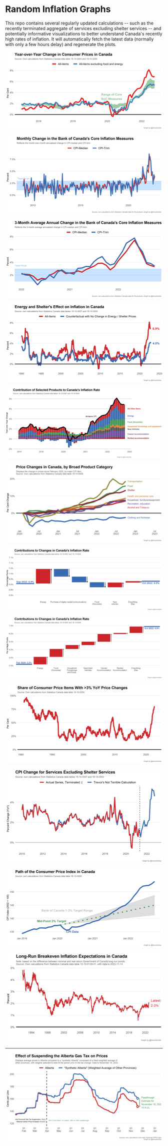 # Random Inflation Graphs

This repo contains several regularly updated calculations -- such as the recently terminated aggregate of services excluding shelter services -- and potentially informative visualizations to better understand Canada's recently high rates of inflation. It will automatically fetch the latest data (normally with only a few hours delay) and regenerate the plots.

![](Plots/CoreInflation.png)

![](Plots/MedianTrim.png)

![](Plots/MedianTrim_3mo.png)

![](Plots/EnergyShelterEffect.png)

![](Plots/MainDecomposition.png)

![](Plots/ByProduct.png)

![](Plots/ChangePriorMonth.png)

![](Plots/ChangeFeb2020.png)

![](Plots/ProductShare3Plus.png)

![](Plots/ServicesExShelter.png)

![](Plots/BoCPath.png)

![](Plots/Expectations.png)

---

![](Plots/gas_tax_ab.png)
